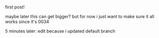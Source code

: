 first post!

maybe later this can get bigger? but for now i just want to make sure it all works since it's 0034

5 minutes later: edit because i updated default branch

